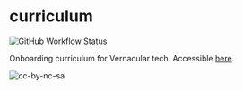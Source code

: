 # curriculum

![GitHub Workflow Status](https://img.shields.io/github/workflow/status/Vernacular-ai/curriculum/docs?style=flat-square)

Onboarding curriculum for Vernacular tech. Accessible [here](https://vernacular-ai.github.io/curriculum/).

![cc-by-nc-sa](https://licensebuttons.net/l/by-nc-sa/4.0/88x31.png)
